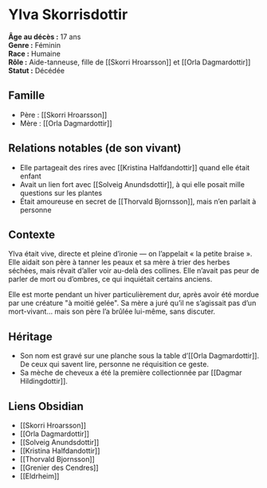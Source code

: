 # Ylva Skorrisdottir

**Âge au décès :** 17 ans  
**Genre :** Féminin  
**Race :** Humaine  
**Rôle :** Aide-tanneuse, fille de [[Skorri Hroarsson]] et [[Orla Dagmardottir]]  
**Statut :** Décédée

## Famille
- Père : [[Skorri Hroarsson]]  
- Mère : [[Orla Dagmardottir]]

## Relations notables (de son vivant)
- Elle partageait des rires avec [[Kristina Halfdandottir]] quand elle était enfant  
- Avait un lien fort avec [[Solveig Anundsdottir]], à qui elle posait mille questions sur les plantes  
- Était amoureuse en secret de [[Thorvald Bjornsson]], mais n’en parlait à personne

## Contexte
Ylva était vive, directe et pleine d’ironie — on l’appelait « la petite braise ». Elle aidait son père à tanner les peaux et sa mère à trier des herbes séchées, mais rêvait d’aller voir au-delà des collines. Elle n’avait pas peur de parler de mort ou d’ombres, ce qui inquiétait certains anciens.

Elle est morte pendant un hiver particulièrement dur, après avoir été mordue par une créature "à moitié gelée". Sa mère a juré qu’il ne s’agissait pas d’un mort-vivant… mais son père l’a brûlée lui-même, sans discuter.

## Héritage
- Son nom est gravé sur une planche sous la table d’[[Orla Dagmardottir]]. De ceux qui savent lire, personne ne réquisition ce geste.
- Sa mèche de cheveux a été la première collectionnée par [[Dagmar Hildingdottir]].

## Liens Obsidian
- [[Skorri Hroarsson]]
- [[Orla Dagmardottir]]
- [[Solveig Anundsdottir]]
- [[Kristina Halfdandottir]]
- [[Thorvald Bjornsson]]
- [[Grenier des Cendres]]
- [[Eldrheim]]
